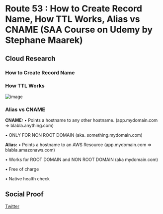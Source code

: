 

# Route 53 : How to Create Record Name, How TTL Works, Alias vs CNAME (SAA Course on Udemy by Stephane Maarek)


## Cloud Research

### How to Create Record Name


### How TTL Works

![image](https://user-images.githubusercontent.com/99172259/179877109-12c76d11-c5d3-4521-8634-5d53910678b4.png)

### Alias vs CNAME

**CNAME:**
• Points a hostname to any other hostname. (app.mydomain.com => blabla.anything.com)

• ONLY FOR NON ROOT DOMAIN (aka. something.mydomain.com) 

**Alias:** 
• Points a hostname to an AWS Resource (app.mydomain.com => blabla.amazonaws.com) 

• Works for ROOT DOMAIN and NON ROOT DOMAIN (aka mydomain.com) 

• Free of charge 

• Native health check


## Social Proof



[Twitter](https://twitter.com/JoeSeven08/status/1549058863454109696)
